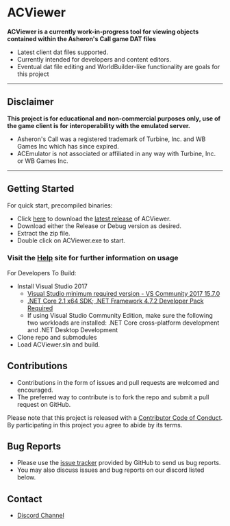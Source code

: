 # ACViewer

**ACViewer is a currently work-in-progress tool for viewing objects contained within the Asheron's Call game DAT files**
 * Latest client dat files supported.
 * Currently intended for developers and content editors.
 * Eventual dat file editing and WorldBuilder-like functionality are goals for this project

***
## Disclaimer
**This project is for educational and non-commercial purposes only, use of the game client is for interoperability with the emulated server.**
- Asheron's Call was a registered trademark of Turbine, Inc. and WB Games Inc which has since expired.
- ACEmulator is not associated or affiliated in any way with Turbine, Inc. or WB Games Inc.
***

## Getting Started

For quick start, precompiled binaries:
* Click [here](https://github.com/ACEmulator/ACViewer/releases/latest) to download the [latest release](https://github.com/ACEmulator/ACViewer/releases/latest) of ACViewer.
* Download either the Release or Debug version as desired.
* Extract the zip file.
* Double click on ACViewer.exe to start.

### **Visit the [Help](https://acemulator.github.io/ACViewer/) site for further information on usage**

For Developers To Build:
* Install Visual Studio 2017
  - [Visual Studio minimum required version - VS Community 2017 15.7.0](https://www.visualstudio.com/thank-you-downloading-visual-studio/?sku=Community&rel=15)
  - [.NET Core 2.1 x64 SDK; .NET Framework 4.7.2 Developer Pack Required](https://www.microsoft.com/net/download/visual-studio-sdks)
  - If using Visual Studio Community Edition, make sure the following two workloads are installed: .NET Core cross-platform development and .NET Desktop Development
* Clone repo and submodules
* Load ACViewer.sln and build.

## Contributions

* Contributions in the form of issues and pull requests are welcomed and encouraged.
* The preferred way to contribute is to fork the repo and submit a pull request on GitHub.

Please note that this project is released with a [Contributor Code of Conduct](https://github.com/ACEmulator/ACE/blob/master/CODE_OF_CONDUCT.md). By participating in this project you agree to abide by its terms.

## Bug Reports

* Please use the [issue tracker](https://github.com/ACEmulator/ACViewer/issues) provided by GitHub to send us bug reports.
* You may also discuss issues and bug reports on our discord listed below.

## Contact

- [Discord Channel](https://discord.gg/C2WzhP9)
